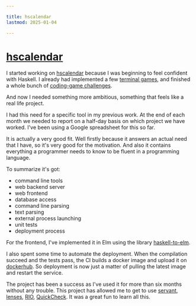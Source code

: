 ```yaml
---

title: hscalendar
lastmod: 2025-01-04

---
```


# [hscalendar]

I started working on [hscalendar] because I was beginning to feel confident 
with Haskell. I already had implemented a few [terminal 
games](https://github.com/jecaro/haskell-games), and finished a whole bunch of 
[coding-game challenges](https://github.com/jecaro/codinggame-haskell).

And now I needed something more ambitious, something that feels like a real
life project.

I had this need for a specific tool in my previous work. At the end of each
month we needed to report on a half-day basis on which project we have worked.
I've been using a Google spreadsheet for this so far.

It is actually a very good fit. Well firstly because it answers an actual need
that I have, so it's very good for the motivation. And also it contains
everything a programmer needs to know to be fluent in a programming language.

To summarize it's got:

* command line tools
* web backend server
* web frontend
* database access
* command line parsing
* text parsing
* external process launching
* unit tests
* deployment process

For the frontend, I've implemented it in Elm using the library
[haskell-to-elm](https://github.com/folq/haskell-to-elm).

I also spent some time to automate the deployment. When the compilation succeed 
and the tests pass, the CI builds a docker image and upload it on 
[dockerhub](https://hub.docker.com/r/jecaro/hscalendar-server/tags). So 
deployment is now just a matter of pulling the latest image and restart the 
service.

The project has been a success as I've used it for more than six months without
any trouble. This project has allowed me to get to use
[servant](https://docs.servant.dev/en/stable/),
[lenses](https://hackage.haskell.org/package/lens),
[RIO](https://hackage.haskell.org/package/rio),
[QuickCheck](https://hackage.haskell.org/package/QuickCheck). It was a great
fun to learn all this.

[hscalendar]: https://github.com/jecaro/hscalendar

